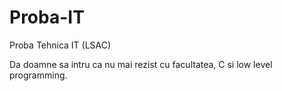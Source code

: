 # Proba-IT
Proba Tehnica IT (LSAC) 










Da doamne sa intru ca nu mai rezist cu facultatea, C si low level programming.
